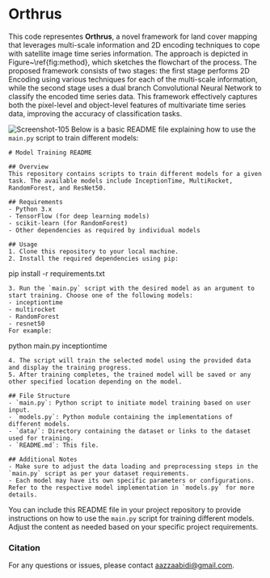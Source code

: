 # Orthrus
This code representes **Orthrus**,  a novel framework for land cover mapping that leverages multi-scale information and 2D encoding techniques to cope with satellite image time series information. The approach is depicted in  Figure~\ref{fig:method}, which sketches the flowchart of the process. The proposed framework consists of two stages: the first stage performs 2D Encoding using various techniques for each of the multi-scale information, while the second stage uses a dual branch Convolutional Neural Network to classify the encoded time series data. This framework  effectively captures both the pixel-level and object-level features of multivariate time series data, improving the accuracy of classification tasks.

![Screenshot-105](https://github.com/aazzaabidi/Orthrus/assets/73762433/adae2278-a540-4bb5-8b35-683089c04c0a)
Below is a basic README file explaining how to use the `main.py` script to train different models:

```
# Model Training README

## Overview
This repository contains scripts to train different models for a given task. The available models include InceptionTime, MultiRocket, RandomForest, and ResNet50.

## Requirements
- Python 3.x
- TensorFlow (for deep learning models)
- scikit-learn (for RandomForest)
- Other dependencies as required by individual models

## Usage
1. Clone this repository to your local machine.
2. Install the required dependencies using pip:
   ```
   pip install -r requirements.txt
   ```
3. Run the `main.py` script with the desired model as an argument to start training. Choose one of the following models:
   - inceptiontime
   - multirocket
   - RandomForest
   - resnet50
   For example:
   ```
   python main.py inceptiontime
   ```
4. The script will train the selected model using the provided data and display the training progress.
5. After training completes, the trained model will be saved or any other specified location depending on the model.

## File Structure
- `main.py`: Python script to initiate model training based on user input.
- `models.py`: Python module containing the implementations of different models.
- `data/`: Directory containing the dataset or links to the dataset used for training.
- `README.md`: This file.

## Additional Notes
- Make sure to adjust the data loading and preprocessing steps in the `main.py` script as per your dataset requirements.
- Each model may have its own specific parameters or configurations. Refer to the respective model implementation in `models.py` for more details.

```

You can include this README file in your project repository to provide instructions on how to use the `main.py` script for training different models. Adjust the content as needed based on your specific project requirements.
### Citation



For any questions or issues, please contact aazzaabidi@gmail.com.
